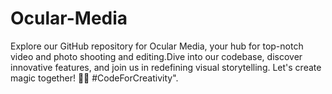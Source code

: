 # Ocular-Media
Explore our GitHub repository for Ocular Media, your hub for top-notch video and photo shooting and editing.Dive into our codebase, discover innovative features, and join us in redefining visual storytelling. Let's create magic together! 🎥📸 #CodeForCreativity".
